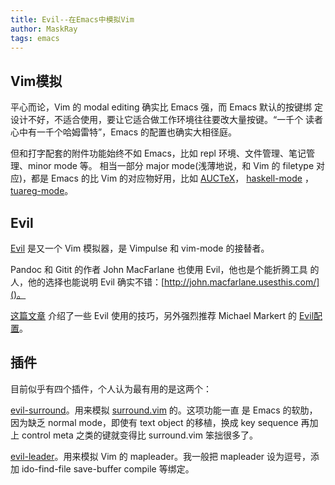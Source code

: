 ```yaml
---
title: Evil--在Emacs中模拟Vim
author: MaskRay
tags: emacs
---
```


## Vim模拟

平心而论，Vim 的 modal editing 确实比 Emacs 强，而 Emacs 默认的按键绑
定设计不好，不适合使用，要让它适合做工作环境往往要改大量按键。“一千个
读者心中有一千个哈姆雷特”，Emacs 的配置也确实大相径庭。

但和打字配套的附件功能始终不如 Emacs，比如 repl 环境、文件管理、笔记管
理、minor mode 等。
相当一部分 major mode(浅薄地说，和 Vim 的 filetype 对应)，都是 Emacs
的比 Vim 的对应物好用，比如 [AUCTeX](http://www.gnu.org/software/auctex/)，
[haskell-mode](http://www.haskell.org/haskellwiki/Haskell_mode_for_Emacs#Haskell-mode)
，[tuareg-mode](http://www.emacswiki.org/emacs/TuaregMode)。

## Evil

[Evil](http://emacswiki.org/emacs/Evil) 是又一个 Vim 模拟器，是
Vimpulse 和 vim-mode 的接替者。

Pandoc 和 Gitit 的作者 John MacFarlane 也使用 Evil，他也是个能折腾工具
的人，他的选择也能说明 Evil 确实不错：[http://john.macfarlane.usesthis.com/]()。

[这篇文章](http://dnquark.com/blog/2012/02/emacs-evil-ecumenicalism/)
介绍了一些 Evil 使用的技巧，另外强烈推荐 Michael Markert 的
[Evil配置](https://github.com/cofi/dotfiles/blob/master/emacs.d/config/cofi-evil.el)。

## 插件

目前似乎有四个插件，个人认为最有用的是这两个：

[evil-surround](https://github.com/timcharper/evil-surround)。用来模拟
[surround.vim](https://github.com/tpope/vim-surround) 的。这项功能一直
是 Emacs 的软肋，因为缺乏 normal mode，即使有 text object 的移植，换成
key sequence 再加上 control meta 之类的键就变得比 surround.vim 笨拙很多了。

[evil-leader](https://github.com/cofi/evil-leader)。用来模拟 Vim 的
mapleader。我一般把 mapleader 设为逗号，添加 ido-find-file save-buffer compile
等绑定。
